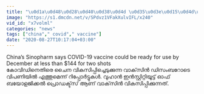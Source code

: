 ```yaml
---
title: "\u0d1a\u0d48\u0d28\u0d40\u0d38\u0d4d \u0d35\u0d3e\u0d15\u0d4d\u200c\u0d38\u0d3f\u0d28\u0d4d\u200d \u0d21\u0d3f\u0d38\u0d02\u0d2c\u0d31\u0d3f\u0d32\u0d4d\u200d Oneindia Malayalam"
image: "https://s1.dmcdn.net/v/SPdvz1VFakXulvIFL/x240"
vid_id: "x7volml"
categories: "news"
tags: ["china"," covid"," vaccine"]
date: "2020-08-27T10:17:04+03:00"
---
```

China’s Sinopharm says COVID-19 vaccine could be ready for use by December at less than $144 for two shots  <br>കോവിഡിനെതിരെ ചൈന വികസിപ്പിച്ചെടുക്കുന്ന വാക്‌സിന്‍ ഡിസംബറോടെ വിപണിയില്‍ എത്തുമെന്ന് റിപ്പോര്‍ട്ടുകള്‍. വുഹാന്‍ ഇന്‍സ്റ്റിറ്റിയൂട്ട് ഓഫ് ബയോളജിക്കല്‍ പ്രൊഡക്ട്‌സ് ആണ് വാക്‌സിന്‍ വികസിപ്പിക്കുന്നത്.
